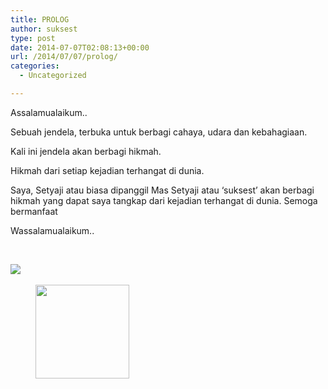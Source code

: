 ```yaml
---
title: PROLOG
author: suksest
type: post
date: 2014-07-07T02:08:13+00:00
url: /2014/07/07/prolog/
categories:
  - Uncategorized

---
```

Assalamualaikum..

Sebuah jendela, terbuka untuk berbagi cahaya, udara dan kebahagiaan.

Kali ini jendela akan berbagi hikmah.

Hikmah dari setiap kejadian terhangat di dunia.

Saya, Setyaji atau biasa dipanggil Mas Setyaji atau &#8216;suksest&#8217; akan berbagi hikmah yang dapat saya tangkap dari kejadian terhangat di dunia. Semoga bermanfaat

Wassalamualaikum..

 

![][1] 

<div id='gallery-1' class='gallery galleryid-7 gallery-columns-3 gallery-size-thumbnail'>
  <figure class='gallery-item'> 
  
  <div class='gallery-icon landscape'>
    <a href='http://localhost/sukmasetyaji/2014/07/07/prolog/jendela-hikmah/'><img width="150" height="150" src="/wp-content/uploads/2014/07/jendela-hikmah-150x150.jpg" class="attachment-thumbnail size-thumbnail" alt="" srcset="/wp-content/uploads/2014/07/jendela-hikmah-150x150.jpg 150w, /wp-content/uploads/2014/07/jendela-hikmah-100x100.jpg 100w" sizes="100vw" /></a>
  </div></figure>
</div>

 [1]: http://desainrumahidamanku.com/wp-content/uploads/2013/12/Desain-Kaca-Pada-Jendela-Rumah.jpg